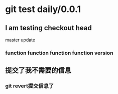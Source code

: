 # git test daily/0.0.1

## I am testing checkout head

master update


### function function function function version

## 提交了我不需要的信息

### git revert提交信息了
